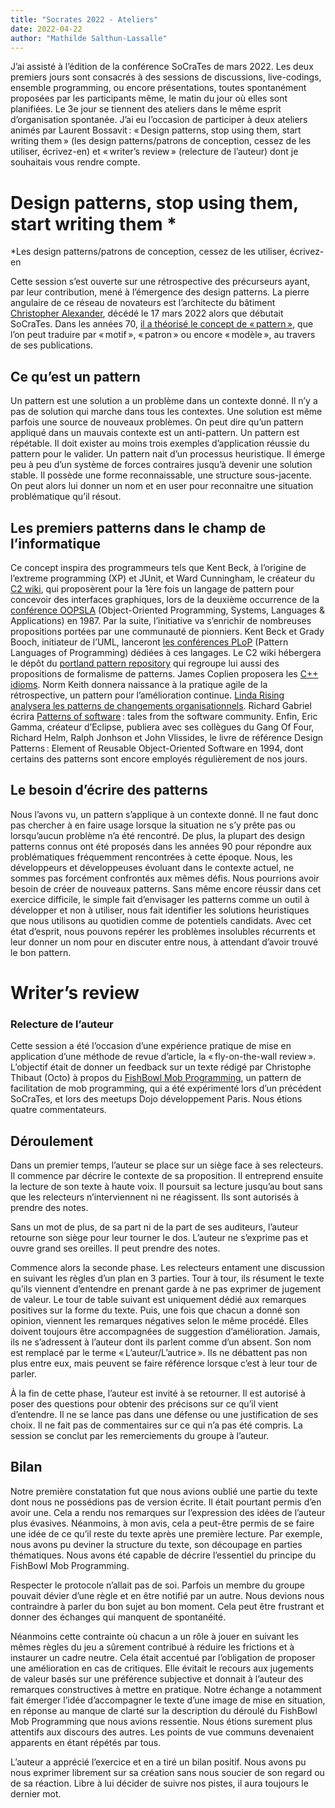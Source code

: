 ```yaml
---
title: "Socrates 2022 - Ateliers"
date: 2022-04-22
author: "Mathilde Salthun-Lassalle"
---
```

J’ai assisté à l’édition de la conférence SoCraTes de mars 2022. Les deux premiers jours sont consacrés à des sessions de discussions, live-codings, ensemble programming, ou encore présentations, toutes spontanément proposées par les participants même, le matin du jour où elles sont planifiées. Le 3e jour se tiennent des ateliers dans le même esprit d’organisation spontanée. J’ai eu l’occasion de participer à deux ateliers animés par Laurent Bossavit : « Design patterns, stop using them, start writing them » (les design patterns/patrons de conception, cessez de les utiliser, écrivez-en) et « writer’s review » (relecture de l’auteur) dont je souhaitais vous rendre compte.
# Design patterns, stop using them, start writing them *
*Les design patterns/patrons de conception, cessez de les utiliser, écrivez-en 

Cette session s’est ouverte sur une rétrospective des précurseurs ayant, par leur contribution, mené à l’émergence des design patterns. La pierre angulaire de ce réseau de novateurs est l’architecte du bâtiment [Christopher Alexander](https://fr.wikipedia.org/wiki/Christopher_Alexander), décédé le 17 mars 2022 alors que débutait SoCraTes. Dans les années 70, [il a théorisé le concept de « pattern »](https://www.patternlanguage.com/archive/ieee.html), que l’on peut traduire par « motif », « patron » ou encore « modèle », au travers de ses publications.

## Ce qu’est un pattern

Un pattern est une solution a un problème dans un contexte donné. Il n’y a pas de solution qui marche dans tous les contextes. Une solution est même parfois une source de nouveaux problèmes. On peut dire qu’un pattern appliqué dans un mauvais contexte est un anti-pattern. Un pattern est répétable. Il doit exister au moins trois exemples d’application réussie du pattern pour le valider. Un pattern nait d’un processus heuristique. Il émerge peu à peu d’un système de forces contraires jusqu’à devenir une solution stable. Il possède une forme reconnaissable, une structure sous-jacente. On peut alors lui donner un nom et en user pour reconnaitre une situation problématique qu’il résout.

## Les premiers patterns dans le champ de l’informatique

Ce concept inspira des programmeurs tels que Kent Beck, à l’origine de l’extreme programming (XP) et JUnit, et Ward Cunningham, le créateur du [C2 wiki](https://wiki.c2.com/), qui proposèrent pour la 1ère fois un langage de pattern pour concevoir des interfaces graphiques, lors de la deuxième occurrence de la [conférence OOPSLA](https://www.sigplan.org/Conferences/OOPSLA/) (Object-Oriented Programming, Systems, Languages & Applications) en 1987. Par la suite, l’initiative va s’enrichir de nombreuses propositions portées par une communauté de pionniers. Kent Beck et Grady Booch, initiateur de l’UML, lanceront [les conférences PLoP](https://hillside.net/conferences/plop) (Pattern Languages of Programming) dédiées à ces langages. Le C2 wiki hébergera le dépôt du [portland pattern repository](https://wiki.c2.com/?PortlandPatternRepository) qui regroupe lui aussi des propositions de formalisme de patterns. James Coplien proposera les [C++ idioms](http://www.laputan.org/pub/sag/coplien-idioms.pdf). Norm Keith donnera naissance à la pratique agile de la rétrospective, un pattern pour l’amélioration continue. [Linda Rising analysera les patterns de changements organisationnels](https://www.infoq.com/podcasts/linda-rising-patterns-innovation/). Richard Gabriel écrira [Patterns of software](https://www.dreamsongs.com/Files/PatternsOfSoftware.pdf) : tales from the software community. Enfin, Eric Gamma, créateur d’Eclipse, publiera avec ses collègues du Gang Of Four, Richard Helm, Ralph Jonhson et John Vlissides, le livre de référence Design Patterns : Element of Reusable Object-Oriented Software en 1994, dont certains des patterns sont encore employés régulièrement de nos jours.

## Le besoin d’écrire des patterns

Nous l’avons vu, un pattern s’applique à un contexte donné. Il ne faut donc pas chercher à en faire usage lorsque la situation ne s’y prête pas ou lorsqu’aucun problème n’a été rencontré. De plus, la plupart des design patterns connus ont été proposés dans les années 90 pour répondre aux problématiques fréquemment rencontrées à cette époque. Nous, les développeurs et développeuses évoluant dans le contexte actuel, ne sommes pas forcément confrontés aux mêmes défis. Nous pourrions avoir besoin de créer de nouveaux patterns. Sans même encore réussir dans cet exercice difficile, le simple fait d’envisager les patterns comme un outil à développer et non à utiliser, nous fait identifier les solutions heuristiques que nous utilisons au quotidien comme de potentiels candidats. Avec cet état d’esprit, nous pouvons repérer les problèmes insolubles récurrents et leur donner un nom pour en discuter entre nous, à attendant d’avoir trouvé le bon pattern.
# Writer’s review

### Relecture de l’auteur

Cette session a été l’occasion d’une expérience pratique de mise en application d’une méthode de revue d’article, la « fly-on-the-wall review ». L’objectif était de donner un feedback sur un texte rédigé par Christophe Thibaut (Octo) à propos du [FishBowl Mob Programming](https://tjenwellens.eu/blog/pattern-fish-bowl-mob-programming/), un pattern de facilitation de mob programming, qui a été expérimenté lors d’un précédent SoCraTes, et lors des meetups Dojo développement Paris. Nous étions quatre commentateurs.

## Déroulement

Dans un premier temps, l’auteur se place sur un siège face à ses relecteurs. Il commence par décrire le contexte de sa proposition. Il entreprend ensuite la lecture de son texte à haute voix. Il poursuit sa lecture jusqu’au bout sans que les relecteurs n’interviennent ni ne réagissent. Ils sont autorisés à prendre des notes.

Sans un mot de plus, de sa part ni de la part de ses auditeurs, l’auteur retourne son siège pour leur tourner le dos. L’auteur ne s’exprime pas et ouvre grand ses oreilles. Il peut prendre des notes.

Commence alors la seconde phase. Les relecteurs entament une discussion en suivant les règles d’un plan en 3 parties. Tour à tour, ils résument le texte qu’ils viennent d’entendre en prenant garde à ne pas exprimer de jugement de valeur. Le tour de table suivant est uniquement dédié aux remarques positives sur la forme du texte. Puis, une fois que chacun a donné son opinion, viennent les remarques négatives selon le même procédé. Elles doivent toujours être accompagnées de suggestion d’amélioration. Jamais, ils ne s’adressent à l’auteur dont ils parlent comme d’un absent. Son nom est remplacé par le terme « L’auteur/L’autrice ». Ils ne débattent pas non plus entre eux, mais peuvent se faire référence lorsque c’est à leur tour de parler.

À la fin de cette phase, l’auteur est invité à se retourner. Il est autorisé à poser des questions pour obtenir des précisons sur ce qu’il vient d’entendre. Il ne se lance pas dans une défense ou une justification de ses choix. Il ne fait pas de commentaires sur ce qui n’a pas été compris. La session se conclut par les remerciements du groupe à l’auteur.

## Bilan

Notre première constatation fut que nous avions oublié une partie du texte dont nous ne possédions pas de version écrite. Il était pourtant permis d’en avoir une. Cela a rendu nos remarques sur l’expression des idées de l’auteur plus évasives. Néanmoins, à mon avis, cela a peut-être permis de se faire une idée de ce qu’il reste du texte après une première lecture. Par exemple, nous avons pu deviner la structure du texte, son découpage en parties thématiques. Nous avons été capable de décrire l’essentiel du principe du FishBowl Mob Programming.

Respecter le protocole n’allait pas de soi. Parfois un membre du groupe pouvait dévier d’une règle et en être notifié par un autre. Nous devions nous contraindre à parler du bon sujet au bon moment. Cela peut être frustrant et donner des échanges qui manquent de spontanéité.

Néanmoins cette contrainte où chacun a un rôle à jouer en suivant les mêmes règles du jeu a sûrement contribué à réduire les frictions et à instaurer un cadre neutre. Cela était accentué par l’obligation de proposer une amélioration en cas de critiques. Elle évitait le recours aux jugements de valeur basés sur une préférence subjective et donnait à l’auteur des remarques constructives à mettre en pratique. Notre échange a notamment fait émerger l’idée d’accompagner le texte d’une image de mise en situation, en réponse au manque de clarté sur la description du déroulé du FishBowl Mob Programming que nous avions ressentie. Nous étions surement plus attentifs aux discours des autres. Les points de vue communs devenaient apparents en étant répétés par tous.

L’auteur a apprécié l’exercice et en a tiré un bilan positif. Nous avons pu nous exprimer librement sur sa création sans nous soucier de son regard ou de sa réaction. Libre à lui décider de suivre nos pistes, il aura toujours le dernier mot.
